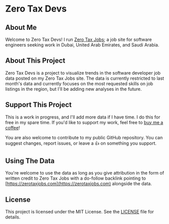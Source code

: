 # Zero Tax Devs

## About Me

Welcome to Zero Tax Devs! I run [Zero Tax Jobs](https://zerotaxjobs.com); a job site for software engineers seeking work in Dubai, United Arab Emirates, and Saudi Arabia.

## About This Project

Zero Tax Devs is a project to visualize trends in the software developer job data posted on my Zero Tax Jobs site. The data is currently restricted to last month's data and currently focuses on the most requested skills on job listings in the region, but I'll be adding new analyses in the future.

## Support This Project

This is a work in progress, and I'll add more data if I have time. I do this for free in my spare time. If you'd like to support my work, feel free to [buy me a coffee](https://www.buymeacoffee.com/zerotaxjobs)!

You are also welcome to contribute to my public GitHub repository. You can suggest changes, report issues, or leave a 👍 on something you support.

## Using The Data

You're welcome to use the data as long as you give attribution in the form of written credit to Zero Tax Jobs with a do-follow backlink pointing to [https://zerotaxjobs.com](https://zerotaxjobs.com) alongside the data.

## License

This project is licensed under the MIT License. See the [LICENSE](LICENSE.md) file for details.
